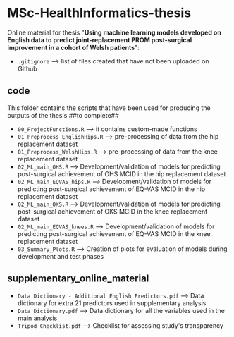# MSc-HealthInformatics-thesis
 
Online material for thesis "**Using machine learning models developed on English data to predict joint-replacement PROM post-surgical improvement in a cohort of Welsh patients**":

- `.gitignore` --> list of files created that have not been uploaded on Github

## code
This folder contains the scripts that have been used for producing the outputs of the thesis ##to complete##
- `00_ProjectFunctions.R` --> it contains custom-made functions
- `01_Preprocess_EnglishHips.R` --> pre-processing of data from the hip replacement dataset
- `01_Preprocess_WelshHips.R` -->  pre-processing of data from the knee replacement dataset
- `02_ML_main_OHS.R` --> Development/validation of models for predicting post-surgical achievement of OHS MCID in the hip replacement dataset
- `02_ML_main_EQVAS_hips.R` --> Development/validation of models for predicting post-surgical achievement of EQ-VAS MCID in the hip replacement dataset
- `02_ML_main_OKS.R` --> Development/validation of models for predicting post-surgical achievement of OKS MCID in the knee replacement dataset
- `02_ML_main_EQVAS_knees.R` --> Development/validation of models for predicting post-surgical achievement of EQ-VAS MCID in the knee replacement dataset
- `03_Summary_Plots.R` --> Creation of plots for evaluation of models during development and test phases

## supplementary_online_material
- `Data Dictionary - Additional English Predictors.pdf` --> Data dictionary for extra 21 predictors used in supplementary analysis
- `Data Dictionary.pdf` --> Data dictionary for all the variables used in the main analysis
- `Tripod Checklist.pdf` --> Checklist for assessing study's transparency
